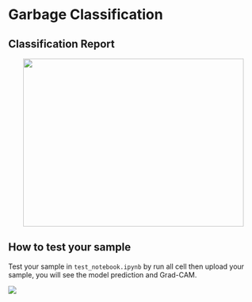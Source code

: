 # Garbage Classification

## Classification Report
<center>
<img src="https://github.com/filmerxyz/GarbageClassification/blob/master/readme_image/image1.png" width="445" height="339 alt="centered image"/>
</center>                                                                                                                                       

## How to test your sample
Test your sample in ```test_notebook.ipynb``` by run all cell then upload your sample, you will see the model prediction and Grad-CAM.

![](https://github.com/filmerxyz/GarbageClassification/blob/master/readme_image/image2.png)
